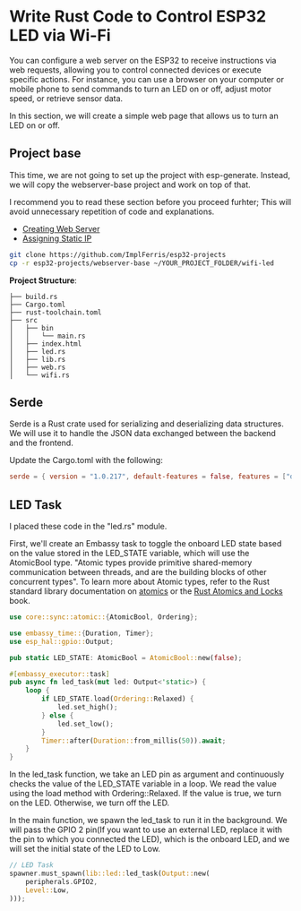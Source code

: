 # Write Rust Code to Control ESP32 LED via Wi-Fi

You can configure a web server on the ESP32 to receive instructions via web requests, allowing you to control connected devices or execute specific actions. For instance, you can use a browser on your computer or mobile phone to send commands to turn an LED on or off, adjust motor speed, or retrieve sensor data.

In this section, we will create a simple web page that allows us to turn an LED on or off.

## Project base
This time, we are not going to set up the project with esp-generate. Instead, we will copy the webserver-base project and work on top of that. 

I recommend you to read these section before you proceed furhter; This will avoid unnecessary repetition of code and explanations.
- [Creating Web Server](../web-server/index.md) 
- [Assigning Static IP](../static-ip.md)
 

```sh
git clone https://github.com/ImplFerris/esp32-projects
cp -r esp32-projects/webserver-base ~/YOUR_PROJECT_FOLDER/wifi-led
```

**Project Structure**:

```
├── build.rs
├── Cargo.toml
├── rust-toolchain.toml
├── src
│   ├── bin
│   │   └── main.rs
│   ├── index.html
│   ├── led.rs
│   ├── lib.rs
│   ├── web.rs
│   └── wifi.rs
```

## Serde 
Serde is a Rust crate used for serializing and deserializing data structures. We will use it to handle the JSON data exchanged between the backend and the frontend.

Update the Cargo.toml with the following:
```toml
serde = { version = "1.0.217", default-features = false, features = ["derive"] }
```

## LED Task 

I placed these code in the "led.rs" module. 

First, we'll create an Embassy task to toggle the onboard LED state based on the value stored in the LED_STATE variable, which will use the AtomicBool type. "Atomic types provide primitive shared-memory communication between threads, and are the building blocks of other concurrent types".  To learn more about Atomic types, refer to the Rust standard library documentation on [atomics](https://doc.rust-lang.org/beta/core/sync/atomic/index.html) or the [Rust Atomics and Locks](https://marabos.nl/atomics/) book.

```rust
use core::sync::atomic::{AtomicBool, Ordering};

use embassy_time::{Duration, Timer};
use esp_hal::gpio::Output;

pub static LED_STATE: AtomicBool = AtomicBool::new(false);

#[embassy_executor::task]
pub async fn led_task(mut led: Output<'static>) {
    loop {
        if LED_STATE.load(Ordering::Relaxed) {
            led.set_high();
        } else {
            led.set_low();
        }
        Timer::after(Duration::from_millis(50)).await;
    }
}
```

In the led_task function, we take an LED pin as argument and continuously checks the value of the LED_STATE variable in a loop. We read the value using the load method with Ordering::Relaxed. If the value is true, we turn on the LED. Otherwise, we turn off the LED.

In the main function, we spawn the led_task to run it in the background. We will pass the GPIO 2 pin(If you want to use an external LED, replace it with the pin to which you connected the LED), which is the onboard LED, and we will set the initial state of the LED to Low.

```rust
// LED Task
spawner.must_spawn(lib::led::led_task(Output::new(
    peripherals.GPIO2,
    Level::Low,
)));
```
















